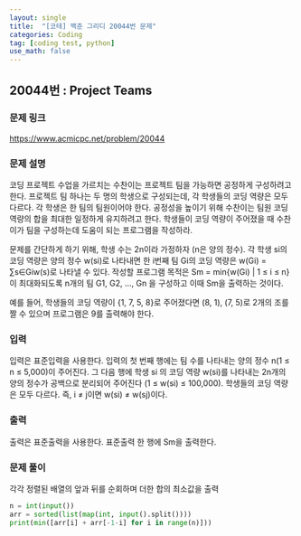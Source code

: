 ```yaml
---
layout: single
title:  "[코테] 백준 그리디 20044번 문제"
categories: Coding
tag: [coding test, python]
use_math: false
---
```


## 20044번 : Project Teams
### 문제 링크
<https://www.acmicpc.net/problem/20044>

### 문제 설명
코딩 프로젝트 수업을 가르치는 수찬이는 프로젝트 팀을 가능하면 공정하게 구성하려고 한다. 프로젝트 팀 하나는 두 명의 학생으로 구성되는데, 각 학생들의 코딩 역량은 모두 다르다. 각 학생은 한 팀의 팀원이어야 한다. 공정성을 높이기 위해 수찬이는 팀원 코딩 역량의 합을 최대한 일정하게 유지하려고 한다. 학생들이 코딩 역량이 주어졌을 때 수찬이가 팀을 구성하는데 도움이 되는 프로그램을 작성하라.

문제를 간단하게 하기 위해, 학생 수는 2n이라 가정하자 (n은 양의 정수). 각 학생 si의 코딩 역량은 양의 정수 w(si)로 나타내면 한 i번째 팀 Gi의 코딩 역량은 w(Gi) = ∑s∈Giw(s)로 나타낼 수 있다. 작성할 프로그램 목적은 Sm = min{w(Gi) | 1 ≤ i ≤ n}이 최대화되도록 n개의 팀 G1, G2, …, Gn 을 구성하고 이때 Sm을 출력하는 것이다.

예를 들어, 학생들의 코딩 역량이 {1, 7, 5, 8}로 주어졌다면 (8, 1), (7, 5)로 2개의 조를 짤 수 있으며 프로그램은 9를 출력해야 한다.

### 입력
입력은 표준입력을 사용한다. 입력의 첫 번째 행에는 팀 수를 나타내는 양의 정수 n(1 ≤ n ≤ 5,000)이 주어진다. 그 다음 행에 학생 si 의 코딩 역량 w(si)를 나타내는 2n개의 양의 정수가 공백으로 분리되어 주어진다 (1 ≤ w(si) ≤ 100,000). 학생들의 코딩 역량은 모두 다르다. 즉, i ≠ j이면 w(si) ≠ w(sj)이다.

### 출력
출력은 표준출력을 사용한다. 표준출력 한 행에 Sm을 출력한다.

### 문제 풀이
각각 정렬된 배열의 앞과 뒤를 순회하며 더한 합의 최소값을 출력 


```python
n = int(input())
arr = sorted(list(map(int, input().split())))
print(min([arr[i] + arr[-1-i] for i in range(n)]))
```
